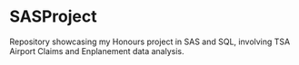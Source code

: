 # SASProject
Repository showcasing my Honours project in SAS and SQL, involving TSA Airport Claims and Enplanement data analysis.
